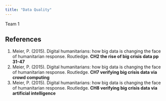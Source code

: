 ```yaml
---
title: "Data Quality"
---
```


Team 1



## References

1.	Meier, P. (2015). Digital humanitarians: how big data is changing the face of humanitarian response. Routledge. **CH2 the rise of big crisis data pp 31-47**
2.	Meier, P. (2015). Digital humanitarians: how big data is changing the face of humanitarian response. Routledge. **CH7 verifying big crisis data via crowd computing**
3.	Meier, P. (2015). Digital humanitarians: how big data is changing the face of humanitarian response. Routledge. **CH8 verifying big crisis data via artificial intelligence** 




